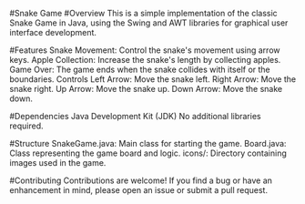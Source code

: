 #Snake Game
#Overview
This is a simple implementation of the classic Snake Game in Java, using the Swing and AWT libraries for graphical user interface development.

#Features
Snake Movement: Control the snake's movement using arrow keys.
Apple Collection: Increase the snake's length by collecting apples.
Game Over: The game ends when the snake collides with itself or the boundaries.
Controls
Left Arrow: Move the snake left.
Right Arrow: Move the snake right.
Up Arrow: Move the snake up.
Down Arrow: Move the snake down.

#Dependencies
Java Development Kit (JDK)
No additional libraries required.

#Structure
SnakeGame.java: Main class for starting the game.
Board.java: Class representing the game board and logic.
icons/: Directory containing images used in the game.

#Contributing
Contributions are welcome! If you find a bug or have an enhancement in mind, please open an issue or submit a pull request.
